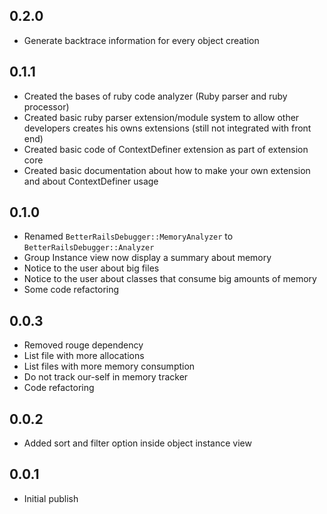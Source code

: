 ## 0.2.0
* Generate backtrace information for every object creation
## 0.1.1
* Created the bases of ruby code analyzer (Ruby parser and ruby processor)
* Created basic ruby parser extension/module system to allow other developers creates his owns extensions 
(still not integrated with front end)
* Created basic code of ContextDefiner extension as part of extension core
* Created basic documentation about how to make your own extension and about ContextDefiner usage
## 0.1.0
* Renamed `BetterRailsDebugger::MemoryAnalyzer` to `BetterRailsDebugger::Analyzer`
* Group Instance view now display a summary about memory
* Notice to the user about big files
* Notice to the user about classes that consume big amounts of memory
* Some code refactoring
## 0.0.3
* Removed rouge dependency
* List file with more allocations
* List files with more memory consumption
* Do not track our-self in memory tracker
* Code refactoring
## 0.0.2
* Added sort and filter option inside object instance view
## 0.0.1
* Initial publish